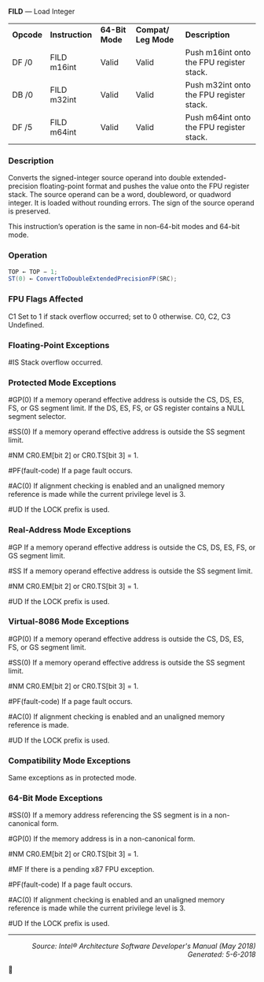 <b>FILD</b> — Load Integer
<table>
	<tr>
		<td><b>Opcode</b></td>
		<td><b>Instruction</b></td>
		<td><b>64-Bit Mode</b></td>
		<td><b>Compat/ Leg Mode</b></td>
		<td><b>Description</b></td>
	</tr>
	<tr>
		<td>DF /0</td>
		<td>FILD m16int</td>
		<td>Valid</td>
		<td>Valid</td>
		<td>Push m16int onto the FPU register stack.</td>
	</tr>
	<tr>
		<td>DB /0</td>
		<td>FILD m32int</td>
		<td>Valid</td>
		<td>Valid</td>
		<td>Push m32int onto the FPU register stack.</td>
	</tr>
	<tr>
		<td>DF /5</td>
		<td>FILD m64int</td>
		<td>Valid</td>
		<td>Valid</td>
		<td>Push m64int onto the FPU register stack.</td>
	</tr>
</table>


### Description
Converts the signed-integer source operand into double extended-precision floating-point format and pushes the
value onto the FPU register stack. The source operand can be a word, doubleword, or quadword integer. It is loaded
without rounding errors. The sign of the source operand is preserved.

This instruction’s operation is the same in non-64-bit modes and 64-bit mode.

### Operation

```java
TOP ← TOP − 1;
ST(0) ← ConvertToDoubleExtendedPrecisionFP(SRC);
```
### FPU Flags Affected

C1
Set to 1 if stack overflow occurred; set to 0 otherwise.
C0, C2, C3
Undefined.

### Floating-Point Exceptions

<p>#IS
Stack overflow occurred.

### Protected Mode Exceptions

<p>#GP(0)
If a memory operand effective address is outside the CS, DS, ES, FS, or GS segment limit.
If the DS, ES, FS, or GS register contains a NULL segment selector.
<p>#SS(0)
If a memory operand effective address is outside the SS segment limit.
<p>#NM
CR0.EM[bit 2] or CR0.TS[bit 3] = 1.
<p>#PF(fault-code)
If a page fault occurs.
<p>#AC(0)
If alignment checking is enabled and an unaligned memory reference is made while the
current privilege level is 3.
<p>#UD
If the LOCK prefix is used.

### Real-Address Mode Exceptions

<p>#GP
If a memory operand effective address is outside the CS, DS, ES, FS, or GS segment limit.
<p>#SS
If a memory operand effective address is outside the SS segment limit.
<p>#NM
CR0.EM[bit 2] or CR0.TS[bit 3] = 1.
<p>#UD
If the LOCK prefix is used.

### Virtual-8086 Mode Exceptions

<p>#GP(0)
If a memory operand effective address is outside the CS, DS, ES, FS, or GS segment limit.
<p>#SS(0)
If a memory operand effective address is outside the SS segment limit.
<p>#NM
CR0.EM[bit 2] or CR0.TS[bit 3] = 1.
<p>#PF(fault-code)
If a page fault occurs.
<p>#AC(0)
If alignment checking is enabled and an unaligned memory reference is made.
<p>#UD
If the LOCK prefix is used.

### Compatibility Mode Exceptions
Same exceptions as in protected mode.

### 64-Bit Mode Exceptions

<p>#SS(0)
If a memory address referencing the SS segment is in a non-canonical form.
<p>#GP(0)
If the memory address is in a non-canonical form.
<p>#NM
CR0.EM[bit 2] or CR0.TS[bit 3] = 1.
<p>#MF
If there is a pending x87 FPU exception.
<p>#PF(fault-code)
If a page fault occurs.
<p>#AC(0)
If alignment checking is enabled and an unaligned memory reference is made while the
current privilege level is 3.
<p>#UD
If the LOCK prefix is used.

 --- 
<p align="right"><i>Source: Intel® Architecture Software Developer's Manual (May 2018)<br>Generated: 5-6-2018</i></p>
